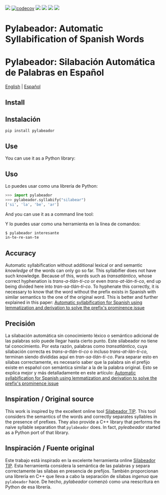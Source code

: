 <!-- multilingual suffix: en, es -->
<!-- no suffix: en -->
<!-- [common] -->
[![](https://img.shields.io/github/actions/workflow/status/jdevera/pylabeador/ci.yml?branch=main)](https://github.com/jdevera/pylabeador/actions?query=workflow%3A%22Python+package%22+branch%3Amain)
[![codecov](https://codecov.io/gh/jdevera/pylabeador/branch/master/graph/badge.svg)](https://codecov.io/gh/jdevera/pylabeador)
![](https://img.shields.io/pypi/pyversions/pylabeador)
[![](https://img.shields.io/pypi/v/pylabeador)](https://pypi.org/project/pylabeador/)
![](https://img.shields.io/pypi/l/pylabeador)
![](https://img.shields.io/pypi/dm/pylabeador)

<!-- [en] -->
# Pylabeador: Automatic Syllabification of Spanish Words
<!-- [es] -->
# Pylabeador: Silabación Automática de Palabras en Español

<!-- [common] -->
[English](README.md) | [Español](README.es.md)


<!-- [en] -->
## Install
<!-- [es] -->
## Instalación

<!-- [common] -->
```
pip install pylabeador
```

<!-- [en] -->
## Use

You can use it as a Python library:
<!-- [es] -->
## Uso

Lo puedes usar como una librería de Python:

<!-- [common] -->
```python
>>> import pylabeador
>>> pylabeador.syllabify("silabear")
['si', 'la', 'be', 'ar']
```

<!-- [en] -->
And you can use it as a command line tool:
<!-- [es] -->
Y lo puedes usar como una herramienta en la línea de comandos:

<!-- [common] -->
```sh
$ pylabeador interesante
in-te-re-san-te
```

<!-- [en] -->
## Accuracy

Automatic syllabification without additional lexical or and semantic *knowledge* of the words can only go so far.  This syllabifier does not have such knowledge. Because of this, words such as *transatlántico*, whose correct hyphenation is *trans-a-tlán-ti-co* or even *trans-at-lán-ti-co*, end up being divided here into *tran-sa-tlán-ti-co*.  To hyphenate this correctly, it is necessary to know that the word without the prefix exists in Spanish with similar semantics to the one of the original word. This is better and further explained in this paper: [Automatic syllabification for Spanish using lemmatization and derivation to solve the prefix's prominence issue](http://dx.doi.org/10.1016/j.eswa.2013.06.056)

<!-- [es] -->
## Precisión

La silabación automática sin conocimiento léxico o semántico adicional de las palabras solo puede llegar hasta cierto punto. Este silabeador no tiene tal conocimiento. Por esta razón, palabras como *transatlántico*, cuya silabación correcta es *trans-a-tlán-ti-co* o incluso *trans-at-lán-ti-co*, terminan siendo divididas aquí en *tran-sa-tlán-ti-co*. Para separar esto en silabas correctamente, es necesario saber que la palabra sin el prefijo existe en español con semántica similar a la de la palabra original. Esto se explica mejor y más detalladamente en este artículo: [Automatic syllabification for Spanish using lemmatization and derivation to solve the prefix's prominence issue](http://dx.doi.org/10.1016/j.eswa.2013.06.056)

<!-- [en] -->
## Inspiration / Original source

This work is inspired by the excellent online tool [Silabeador TIP](https://tulengua.es/syllables/). This tool considers the semantics of the words and correctly separates syllables in the presence of prefixes. They also provide a C++ library that performs the naive syllable separation that `pylabeador` does. In fact, *pyleabeador* started as a Python port of that library.

<!-- [es] -->
## Inspiración / Fuente original

Este trabajo está inspirado en la excelente herramienta online [Silabeador TIP](https://tulengua.es/syllables/). Esta herramienta considera la semántica de las palabras y separa correctamente las sílabas en presencia de prefijos. También proporcionan una librería en C++ que lleva a cabo la separación de sílabas *ingenua* que `pylabeador` hace. De hecho, *pylabeador* comenzó como una reescritura en Python de esa librería.
